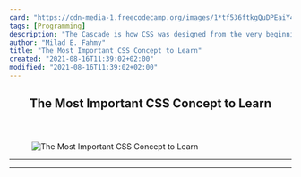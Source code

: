 ```yaml
---
card: "https://cdn-media-1.freecodecamp.org/images/1*tf536ftkgQuDPEaiY4QVpg.png"
tags: [Programming]
description: "The Cascade is how CSS was designed from the very beginning, "
author: "Milad E. Fahmy"
title: "The Most Important CSS Concept to Learn"
created: "2021-08-16T11:39:02+02:00"
modified: "2021-08-16T11:39:02+02:00"
---
```

<div class="site-wrapper">
<main id="site-main" class="site-main outer">
<div class="inner">
<article class="post-full post tag-programming tag-technology tag-tech tag-css ">
<header class="post-full-header">
<h1 class="post-full-title">The Most Important CSS Concept to Learn</h1>
</header>
<figure class="post-full-image">
<picture>
<source media="(max-width: 700px)" sizes="1px" srcset="data:image/gif;base64,R0lGODlhAQABAIAAAAAAAP///yH5BAEAAAAALAAAAAABAAEAAAIBRAA7 1w">
<source media="(min-width: 701px)" sizes="(max-width: 800px) 400px,
(max-width: 1170px) 700px,
1400px" srcset="https://cdn-media-1.freecodecamp.org/images/1*tf536ftkgQuDPEaiY4QVpg.png 300w,
https://cdn-media-1.freecodecamp.org/images/1*tf536ftkgQuDPEaiY4QVpg.png 600w,
https://cdn-media-1.freecodecamp.org/images/1*tf536ftkgQuDPEaiY4QVpg.png 1000w,
https://cdn-media-1.freecodecamp.org/images/1*tf536ftkgQuDPEaiY4QVpg.png 2000w">
<img onerror="this.style.display='none'" src="https://cdn-media-1.freecodecamp.org/images/1*tf536ftkgQuDPEaiY4QVpg.png" alt="The Most Important CSS Concept to Learn">
</picture>
</figure>
<section class="post-full-content">
<div class="post-content">
</div>
<hr>
<hr>
</section>
</article>
</div>
</main>
</div>
<!-- Google Tag Manager (noscript) -->
<!-- End Google Tag Manager (noscript) -->
